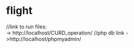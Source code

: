 # flight

//link to run files:   
-> http://localhost/CURD_operation/
//php db link 
->http://localhost/phpmyadmin/

